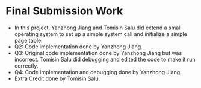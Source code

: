 # Final Submission Work
 * In this project, Yanzhong Jiang and Tomisin Salu did extend a small operating system to set up a simple system call and initialize a simple page table.
 * Q2: Code implementation done by Yanzhong Jiang.
 * Q3: Original code implementation done by Yanzhong Jiang but was incorrect. Tomisin Salu did debugging and edited the code to make it run correctly.
 * Q4: Code implementation and debugging done by Yanzhong Jiang.
 * Extra Credit done by Tomisin Salu.
